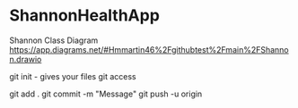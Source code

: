 # ShannonHealthApp

Shannon Class Diagram
https://app.diagrams.net/#Hmmartin46%2Fgithubtest%2Fmain%2FShannon.drawio

git init - gives your files git access

git add .
git commit -m "Message"
git push -u origin
